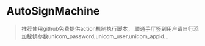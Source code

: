 # AutoSignMachine 

>推荐使用github免费提供action机制执行脚本， 联通手厅签到用户请自行添加秘钥参数unicom_password,unicom_user,unicom_appid...

